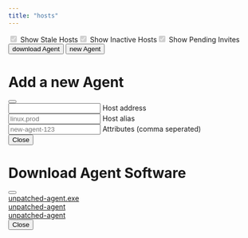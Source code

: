 ```yaml
---
title: "hosts"
---
```

<div class="container mt-1 d-flex p-3 justify-content-between flex-wrap">
    <div style="display:flex;align-items: center;">
        <div class="form-check form-switch">
            <input class="form-check-input" type="checkbox" role="switch" id="staleHosts1" checked onClick="filterTypes('stale')" disabled>
            <label class="form-check-label" for="staleHosts1">Show Stale Hosts</label>
        </div>
        <div class="form-check form-switch ms-4">
            <input class="form-check-input" type="checkbox" role="switch" id="inactiveHosts1" checked onClick="filterTypes('inactive')" disabled>
            <label class="form-check-label" for="inactiveHosts1">Show Inactive Hosts</label>
        </div>
        <div class="form-check form-switch ms-4">
            <input class="form-check-input" type="checkbox" role="switch" id="inviteHosts1" checked onClick="filterTypes('invite')" disabled>
            <label class="form-check-label" for="inviteHosts1">Show Pending Invites</label>
        </div>
    </div>
    <div>
    <button type="button" class="btn btn-outline-primary" data-bs-toggle="modal" data-bs-target="#staticDownload"><i class="bi bi-download"></i> download Agent</button>
    <button type="button" class="btn btn-outline-primary" data-bs-toggle="modal" data-bs-target="#staticBackdrop" onClick="initAgent()"><i class="bi bi-plus-circle"></i> new Agent</button>
    </div>
</div>
<div class="container my-2" id="all"></div>
<div class="modal fade" id="staticBackdrop" data-bs-backdrop="static" data-bs-keyboard="false" tabindex="-1" aria-labelledby="staticBackdropLabel" aria-hidden="true">
    <div class="modal-dialog modal-dialog-centered modal-lg">
        <div class="modal-content">
        <div class="modal-header">
            <h1 class="modal-title fs-5" id="staticBackdropLabel">Add a new Agent</h1>
            <button type="button" class="btn-close" data-bs-dismiss="modal" aria-label="Close" onClick="location.reload()"></button>
        </div>
        <div class="modal-body">
            <div class="form-outline mb-2">
                <input type="text" id="hostAddr1" class="form-control" name="hostAddr1" required/>
                <label class="form-label" for="hostAddr1">Host address 
                <a href="#" data-bs-toggle="tooltip" title="Can be URL like localhost:3000 or IP like 127.0.0.1:3000 or IPv6 like [::1]:3000">
                <i class="bi bi-info-circle"></i>
                </a>
            </label>
            </div>
            <div class="form-outline mb-2">
                <input type="text" id="hostAlias1" class="form-control" name="hostAlias1" required placeholder="linux,prod"/>
                <label class="form-label" for="hostAlias1">Host alias</label>
            </div>
            <div class="form-outline mb-4">
                <input type="text" id="hostAttr1" class="form-control" name="hostAttr1" required placeholder="new-agent-123"/>
                <label class="form-label" for="hostAttr1">Attributes (comma seperated)</label>
            </div>
            <div class="bg-secondary p-2" style="--bs-bg-opacity: .3;">
            <code id="newAgentScript1"></code>
            </div>
        </div>
        <div class="modal-footer">
            <button type="button" class="btn btn-secondary" data-bs-dismiss="modal" onClick="location.reload()">Close</button>
        </div>
        </div>
    </div>
</div>
<div class="modal fade" id="staticDownload" data-bs-backdrop="static" data-bs-keyboard="false" tabindex="-1" aria-labelledby="staticDownloadLabel" aria-hidden="true">
    <div class="modal-dialog modal-dialog-centered">
        <div class="modal-content">
            <div class="modal-header">
                <h1 class="modal-title fs-5" id="staticDownloadLabel">Download Agent Software</h1>
                <button type="button" class="btn-close" data-bs-dismiss="modal" aria-label="Close"></button>
            </div>
            <div class="modal-body">
                <div class="mb-2">
                    <a href="https://github.com/apimeister/unpatched-server/releases/latest/download/unpatched-server_x86_64-pc-windows-gnu.zip"><i class="bi bi-windows me-2"></i>unpatched-agent.exe</a>
                </div>
                <div class="mb-2">
                    <a href="https://github.com/apimeister/unpatched-server/releases/latest/download/unpatched-server_x86_64-apple-darwin.zip" ><i class="bi bi-apple me-2"></i>unpatched-agent</a>
                </div>
                <div class="mb-2">
                    <a href="https://github.com/apimeister/unpatched-server/releases/latest/download/unpatched-server_x86_64-unknown-linux-musl.tar.gz"><i class="bi bi-filetype-sh me-2"></i>unpatched-agent</a>
                </div>
            </div>
            <div class="modal-footer">
                <button type="button" class="btn btn-secondary" data-bs-dismiss="modal">Close</button>
            </div>
        </div>
    </div>
</div>
<script>
function filterTypes(type) {
    let d = document.getElementsByClassName(`hostCard ${type}`);
    for (e of d) { e.classList.toggle("d-none");}
}
function parse_time(inp) {
    const i = inp / 1000
    const hours = Math.floor(i / 3600);
    let minutes = Math.floor((i % 3600) / 60);
    minutes = minutes < 10 ? '0' + minutes : minutes;
    let seconds = Math.floor((i % 3600) % 60);
    seconds = seconds < 10 ? '0' + seconds : seconds;
    const readable_time = /*html*/`${hours}:${minutes}:${seconds}`;
    return { hours, minutes, seconds, readable_time };
}
function online(last_checkin){
    const utcDBDate = new Date(last_checkin);
    const now = new Date(Date.now());
    const elapsed_int = now - utcDBDate;
    const parsed_time = parse_time(elapsed_int);
    return { utcDBDate, parsed_time };
}
async function initAgent(){
    let res = await fetch(`/api/v1/hosts/new`, {method: "POST"});
    if (!res.ok) {
        let error = await res.text();
        throw new Error(error);
    }
    res = await res.json();
    console.log(res);
    let dat = document.getElementById("hostAttr1");
    let dad = document.getElementById("hostAddr1");
    let dal = document.getElementById("hostAlias1");
    let nas = document.getElementById("newAgentScript1");
    dad.placeholder = `${window.location.host}`;
    dad.addEventListener("keyup", () => {
        nas.innerText = `unpatched-agent --alias ${dal.value || dal.placeholder} --attributes ${dat.value || dat.placeholder} --id ${res.id} --server ${dad.value || dad.placeholder}`;
     });
    dat.addEventListener("keyup", () => {
        nas.innerText = `unpatched-agent --alias ${dal.value || dal.placeholder} --attributes ${dat.value || dat.placeholder} --id ${res.id} --server ${dad.value || dad.placeholder}`;
     });
     dal.addEventListener("keyup", () => {
        nas.innerText = `unpatched-agent --alias ${dal.value || dal.placeholder} --attributes ${dat.value || dat.placeholder} --id ${res.id} --server ${dad.value || dad.placeholder}`;
     });
    nas.innerText = `unpatched-agent --alias ${dal.placeholder} --attributes ${dat.placeholder} --id ${res.id} --server ${window.location.host}`;
}
function typing(agent){
    if (!agent.active) {return "inactive"};
    if (!agent.last_checkin) { return "invite"};
    let agent_time = online(agent.last_checkin);
    if (agent_time.parsed_time.hours > 1) {return "stale"};
    return "active"
}
async function init(){
    let agents = await fetch('/api/v1/hosts').then(r=>r.json());
    if (agents.error == "Invalid token") { window.location.href = "/login" }
    console.log(agents);
    let s = /*html*/`<div class="row row-cols-1 row-cols-sm-2 row-cols-md-3 g-4">`;
    for(agent of agents){
        const type = typing(agent);
        const time = online(agent.last_checkin);
        if (type == "stale") { document.getElementById("staleHosts1").removeAttribute("disabled"); }
        if (type == "inactive") { document.getElementById("inactiveHosts1").removeAttribute("disabled"); }
        if (type == "invite") { document.getElementById("inviteHosts1").removeAttribute("disabled"); }
        let atts="";
        for(attr of agent.attributes){
            atts+=/*html*/`<span class="badge rounded-pill text-bg-secondary me-1 ms-1">${attr}</span>`;
        }
        s += /*html*/`
        <div class="col row-flex hostCard ${type}" id="${agent.id}" >
        <div class="card w-100">
        <div class="card-header" style="display: flex;justify-content: space-between;">
            <div>${agent.alias || `Pending invite` }${type == "inactive" ? `<span class="fst-italic"> (deactivated)</span>`:``}</div>
            <div>
                <button class="btn btn-sm ${ type == "stale" ? `btn-warning`: type == "success" ? `btn-success`: `btn-secondary`} ${type == "invite" ? `opacity-0 pe-none`: ``}" onclick="${agent.active ? `deactivateHost(event)`:`activateHost(event)`}"><i class="bi bi-activity"></i></button>
                <button class="btn btn-sm btn-outline-danger" onclick="deleteHost(event)"><i class="bi bi-trash"></i></button>
            </div>
        </div>
        <div class="card-body">
            <div class="card-text">Key: ${agent.id}</div>
            <div class="card-text">Last check-in: ${ agent.last_checkin ? `<abbr title="${time.utcDBDate}">${time.parsed_time.readable_time}</abbr> ago` : `Never` }</div>
            <div class="card-text">${atts || `No labels set`}</div>
        </div>
        <div class="card-body" style="display: flex;justify-content: space-around;">
            <a class="icon-link icon-link-hover link-secondary ${type == "invite" ? `opacity-0 pe-none`:``}" href="#">Run Script <i class="bi bi-clipboard2-plus"></i></a>
            <a class="icon-link icon-link-hover link-secondary ${type == "invite" ? `opacity-0 pe-none`:``}" href="#" data-bs-toggle="modal" data-bs-target="#staticBackdrop2">Show Executions <i class="bi bi-search"></i></a>
        </div>
        </div>
        <div class="modal fade" id="staticBackdrop2" data-bs-backdrop="static" data-bs-keyboard="false" tabindex="-1" aria-labelledby="staticBackdropLabel2" aria-hidden="true">
        <div class="modal-dialog modal-dialog-centered">
            <div class="modal-content">
            <div class="modal-header">
                <h1 class="modal-title fs-5" id="staticBackdropLabel2">Executions for Agent ${agent.alias}</h1>
                <button type="button" class="btn-close" data-bs-dismiss="modal" aria-label="Close"></button>
            </div>
            <div class="modal-body">
                Implement this
            </div>
            <div class="modal-footer">
                <button type="button" class="btn btn-secondary" data-bs-dismiss="modal">Close</button>
                <button type="button" class="btn btn-primary">Understood</button>
            </div>
            </div>
        </div>
        </div></div>`;
    }
    document.querySelector("#all").innerHTML=s;
}
async function deleteHost(evt){
    if(evt) evt.preventDefault();
    let hostId = evt.target.closest(".col").id;
    await fetch(`/api/v1/hosts/${hostId}`, {method: "DELETE"});
    location.reload();
}
async function deactivateHost(evt){
    if(evt) evt.preventDefault();
    let hostId = evt.target.closest(".col").id;
    await fetch(`/api/v1/hosts/${hostId}/deactivate`, {method: "POST"});
    location.reload();
}
async function activateHost(evt){
    if(evt) evt.preventDefault();
    let hostId = evt.target.closest(".col").id;
    await fetch(`/api/v1/hosts/${hostId}/activate`, {method: "POST"});
    location.reload();
}
init()
</script>
<style>
.row-flex {
  display: flex;
  flex-wrap: wrap;
}
</style>
